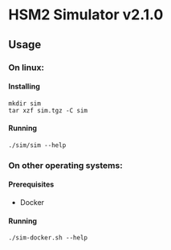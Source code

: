 # HSM2 Simulator v2.1.0

## Usage


### On linux:

#### Installing

```
mkdir sim
tar xzf sim.tgz -C sim
```

#### Running

```
./sim/sim --help
```

### On other operating systems:

#### Prerequisites

- Docker

#### Running

```
./sim-docker.sh --help
```

